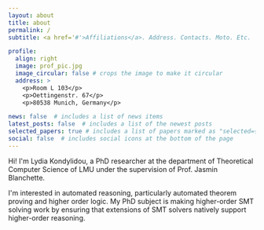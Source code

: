```yaml
---
layout: about
title: about
permalink: /
subtitle: <a href='#'>Affiliations</a>. Address. Contacts. Moto. Etc.

profile:
  align: right
  image: prof_pic.jpg
  image_circular: false # crops the image to make it circular
  address: >
    <p>Room L 103</p>
    <p>Oettingenstr. 67</p>
    <p>80538 Munich, Germany</p>

news: false  # includes a list of news items
latest_posts: false  # includes a list of the newest posts
selected_papers: true # includes a list of papers marked as "selected={true}"
social: false  # includes social icons at the bottom of the page
---
```


Hi! I'm Lydia Kondylidou, a PhD researcher at the department of Theoretical Computer Science of LMU under the supervision of Prof. Jasmin Blanchette.

I'm interested in automated reasoning, particularly automated theorem proving and higher order logic. 
My PhD subject is making higher-order SMT solving work by ensuring that extensions of SMT solvers natively support higher-order reasoning. 